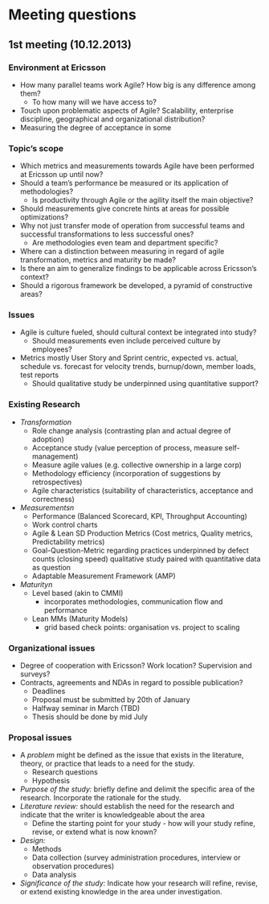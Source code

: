 # Meeting questions

## 1st meeting (10.12.2013)

### Environment at Ericsson

- How many parallel teams work Agile? How big is any difference among them?
   - To how many will we have access to?
- Touch upon problematic aspects of Agile? Scalability, enterprise discipline, geographical and organizational distribution?
- Measuring the degree of acceptance in some

### Topic’s scope

- Which metrics and measurements towards Agile have been performed at Ericsson up until now?
- Should a team’s performance be measured or its application of methodologies?
   - Is productivity through Agile or the agility itself the main objective?
- Should measurements give concrete hints at areas for possible optimizations?
- Why not just transfer mode of operation from successful teams and successful transformations to less successful ones?
   - Are methodologies even team and department specific?
- Where can a distinction between measuring in regard of agile transformation, metrics and maturity be made?
- Is there an aim to generalize findings to be applicable across Ericsson’s context?
- Should a rigorous framework be developed, a pyramid of constructive areas?

### Issues

- Agile is culture fueled, should cultural context be integrated into study?
   - Should measurements even include perceived culture by employees?
- Metrics mostly User Story and Sprint centric, expected vs. actual, schedule vs. forecast for velocity trends, burnup/down, member loads, test reports
   - Should qualitative study be underpinned using quantitative support?

### Existing Research

- *Transformation*
   - Role change analysis (contrasting plan and actual degree of adoption)
   - Acceptance study (value perception of process, measure self-management)
   - Measure agile values (e.g. collective ownership in a large corp)
   - Methodology efficiency (incorporation of suggestions by retrospectives)
   - Agile characteristics (suitability of characteristics, acceptance and correctness)
- *Measurementsn*
   - Performance (Balanced Scorecard, KPI, Throughput Accounting)
   - Work control charts
   - Agile & Lean SD Production Metrics (Cost metrics, Quality metrics, Predictability metrics)
   - Goal-Question-Metric
   regarding practices underpinned by defect counts (closing speed)
   qualitative study paired with quantitative data as question
   - Adaptable Measurement Framework (AMP)
- *Maturityn*
   - Level based (akin to CMMI)
      - incorporates methodologies, communication flow and performance
   - Lean MMs (Maturity Models)
      - grid based check points: organisation vs. project to scaling

### Organizational issues

- Degree of cooperation with Ericsson? Work location? Supervision and surveys?
- Contracts, agreements and NDAs in regard to possible publication?
   - Deadlines
   - Proposal must be submitted by 20th of January
   - Halfway seminar in March (TBD)
   - Thesis should be done by mid July

### Proposal issues

- A *problem* might be defined as the issue that exists in the literature, theory, or practice that leads to a need for the study.
   - Research questions
   - Hypothesis
- *Purpose of the study:* briefly define and delimit the specific area of the research. Incorporate the rationale for the study.
- *Literature review:* should establish the need for the research and indicate that the writer is knowledgeable about the area
   - Define the starting point for your study - how will your study refine, revise, or extend what is now known?
- *Design:*
   - Methods
   - Data collection (survey administration procedures, interview or observation procedures)
   - Data analysis
- *Significance of the study:*
   Indicate how your research will refine, revise, or extend existing knowledge in the area under investigation.

